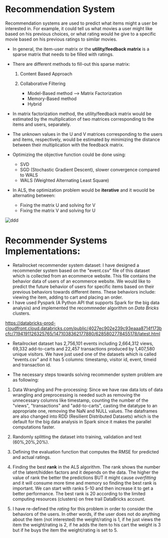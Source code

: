 # Recommendation System

Recommendation systems are used to predict what items might a user be interested in. For example, it could tell us what movies a user might like based on his previous choices, or what rating would he give to a specific movie based on his previous ratings to similar movies. 

* In general, the item-user matrix or the **utility/feedback matrix** is a sparse matrix that needs to be filled with ratings.
* There are different methods to fill-out this sparse matrix: 
  1. Content Based Approach
  2. Collaborative Filtering
  
     * Model-Based method --> Matrix Factorization
     * Memory-Based method 
     * Hybrid
     
* In matrix factorization method, the utility/feedback matrix would be estimated by the multiplication of two matrices corresponding to the items and users, separately. 
* The unknown values in the U and V matrices corresponding to the users and items, respectively, would be estimated by minimizing the distance between their multiplication with the feedback matrix.
* Optimizing the objective function could be done using:
  * SVD
  * SGD (Stochastic Gradient Descent), slower convergence compared to WALS
  * WALS (Weighted Alternating Least Square)
* In ALS, the optimization problem would be **iterative** and it wouold be alternating between:
  * Fixing the matrix U and solving for V
  * Fixing the matrix V and solving for U
  
![ddd](https://drive.google.com/file/d/1jGv9ZUD14e8dOYmjKcyrEog4Cu_EKXq6/view?usp=sharing)

# Recommender Systems Implementations: 
* Retailrocket recommender system dataset: I have designed a recommender system based on the "event.csv" file of this dataset which is collected from an ecommerce website. This file contains the behavior data of users of an ecommerce website. We would like to predict the future behavior of users for specific items based on their previous behaviors towards different items. These behaviors include: viewing the item, adding to cart and placing an order.
* I have used Pyspark (A Python API that supports Spark for the big data analysis) and implemented the recommneder algorithm on *Data Bricks* clusters.

https://databricks-prod-cloudfront.cloud.databricks.com/public/4027ec902e239c93eaaa8714f173bcfc/7194191126325765/1471038362177880/6285802778455178/latest.html

* Retailrocket dataset has 2,756,101 events including 2,664,312 views, 69,332 add-to-carts and 22,457 transactions produced by 1,407,580 unique visitors.
We have just used one of the datasets which is called "events.csv" and it has 5 columns: timestamp, visitor id, event, timeid and transaction id.

* The necessary steps towards solving recommender system problem are as following:

1. Data Wrangling and Pre-processing:  Since we have raw data lots of data wrangling and preprocessing is needed such as removing the unnecessary columns like timestamp, counting the number of the "views", "transactions" and "add-to-carts", casting the datatype to an appropriate one, removing the NaN and NULL values. The dataframes are also changed into RDD (Resilient Distributed Datasets) which is the default for the big data analysis in Spark since it makes the parallel computations faster.

2. Randomly splitting the dataset into training, validation and test (60%,20%,20%).

3. Defining the evaluation function that computes the RMSE for predicted and actual ratings.

4. Finding the best **rank** in the ALS algorithm. The rank shows the number of the latent/hidden factors and it depends on the data. The higher the value of rank the better the predictions BUT it might cause *overfitting* and it will consume more time and memory so finding the best rank is important. 
We can start with ranks 5-10 and then increase it to get a better performance. The best rank is 20 according to the limited computing resources (clusters) on free trail DataBricks account.

5. I have re-defined the *rating* for this problem in order to consider the behaviors of the users. In other words, if the user does not do anything about the item (not interested) the weight/rating is 1, if he just views the item the weight/rating is 2, if he adds the item to his cart the weight is 3 but if he buys the item the weight/rating is set to 5. 


